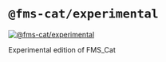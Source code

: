 # `@fms-cat/experimental`

[![@fms-cat/experimental](https://badge.fury.io/js/%40fms-cat%2Fexperimental.svg)](https://badge.fury.io/js/%40fms-cat%2Fexperimental)

Experimental edition of FMS_Cat
